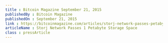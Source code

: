 ```yaml
---
title : Bitcoin Magazine September 21, 2015
publishedBy : Bitcoin Magazine
publishedOn : September 21, 2015
link : https://bitcoinmagazine.com/articles/storj-network-passes-petabyte-storage-space-1442875577/
articleName : Storj Network Passes 1 Petabyte Storage Space
class : pressArticle
---
```

